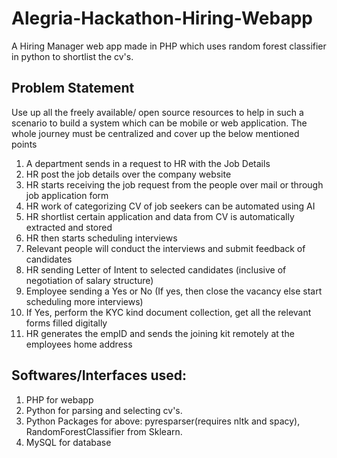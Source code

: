 # Alegria-Hackathon-Hiring-Webapp
A Hiring Manager web app made in PHP which uses random forest classifier in python to shortlist the cv's.

## Problem Statement
Use up all the freely available/ open source resources to help in such a scenario to build a
system which can be mobile or web application.
The whole journey must be centralized and cover up the below mentioned points
1. A department sends in a request to HR with the Job Details
2. HR post the job details over the company website
3. HR starts receiving the job request from the people over mail or through job application form
4. HR work of categorizing CV of job seekers can be automated using AI
5. HR shortlist certain application and data from CV is automatically extracted and stored
6. HR then starts scheduling interviews
7. Relevant people will conduct the interviews and submit feedback of candidates
8. HR sending Letter of Intent to selected candidates (inclusive of negotiation of salary
structure)
9. Employee sending a Yes or No (If yes, then close the vacancy else start scheduling more
interviews)
10. If Yes, perform the KYC kind document collection, get all the relevant forms filled digitally
11. HR generates the empID and sends the joining kit remotely at the employees home address

## Softwares/Interfaces used:
1. PHP for webapp
2. Python for parsing and selecting cv's.
3. Python Packages for above: pyresparser(requires nltk and spacy), RandomForestClassifier from Sklearn. 
4. MySQL for database
